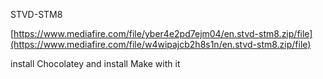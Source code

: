 STVD-STM8

[https://www.mediafire.com/file/yber4e2pd7ejm04/en.stvd-stm8.zip/file](https://www.mediafire.com/file/w4wipajcb2h8s1n/en.stvd-stm8.zip/file)


install Chocolatey and install Make with it
